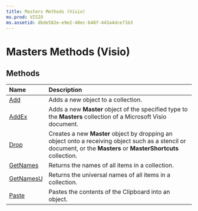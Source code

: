 ```yaml
---
title: Masters Methods (Visio)
ms.prod: VISIO
ms.assetid: dbde582e-e9e2-40ec-b48f-443a4dce71b3
---
```



# Masters Methods (Visio)

## Methods



|**Name**|**Description**|
|:-----|:-----|
|[Add](masters-add-method-visio.md)|Adds a new object to a collection.|
|[AddEx](masters-addex-method-visio.md)|Adds a new  **Master** object of the specified type to the **Masters** collection of a Microsoft Visio document.|
|[Drop](masters-drop-method-visio.md)|Creates a new **Master** object by dropping an object onto a receiving object such as a stencil or document, or the **Masters** or **MasterShortcuts** collection.|
|[GetNames](masters-getnames-method-visio.md)|Returns the names of all items in a collection.|
|[GetNamesU](masters-getnamesu-method-visio.md)|Returns the universal names of all items in a collection.|
|[Paste](masters-paste-method-visio.md)|Pastes the contents of the Clipboard into an object.|

